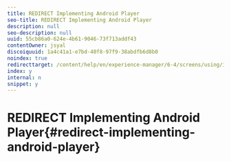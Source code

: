 ```yaml
---
title: REDIRECT Implementing Android Player
seo-title: REDIRECT Implementing Android Player
description: null
seo-description: null
uuid: 55cb86a0-624e-4b61-9046-73f713addf43
contentOwner: jsyal
discoiquuid: 1a4c41a1-e7bd-40f8-97f9-38abdfb6d8b0
noindex: true
redirecttarget: /content/help/en/experience-manager/6-4/screens/using/implementing-android-player
index: y
internal: n
snippet: y
---
```


# REDIRECT Implementing Android Player{#redirect-implementing-android-player}

